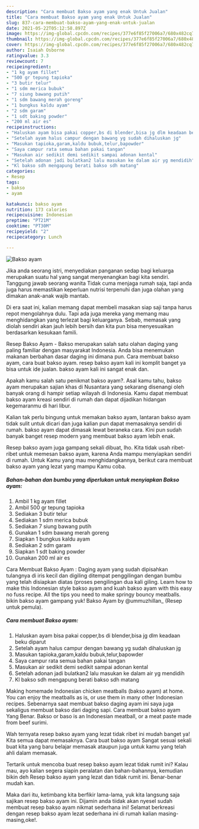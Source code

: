```yaml
---
description: "Cara membuat Bakso ayam yang enak Untuk Jualan"
title: "Cara membuat Bakso ayam yang enak Untuk Jualan"
slug: 837-cara-membuat-bakso-ayam-yang-enak-untuk-jualan
date: 2021-05-22T05:12:58.897Z
image: https://img-global.cpcdn.com/recipes/377e6f85f27006a7/680x482cq70/bakso-ayam-foto-resep-utama.jpg
thumbnail: https://img-global.cpcdn.com/recipes/377e6f85f27006a7/680x482cq70/bakso-ayam-foto-resep-utama.jpg
cover: https://img-global.cpcdn.com/recipes/377e6f85f27006a7/680x482cq70/bakso-ayam-foto-resep-utama.jpg
author: Isaiah Osborne
ratingvalue: 3.3
reviewcount: 7
recipeingredient:
- "1 kg ayam fillet"
- "500 gr tepung tapioka"
- "3 butir telur"
- "1 sdm merica bubuk"
- "7 siung bawang putih"
- "1 sdm bawang merah goreng"
- "1 bungkus kaldu ayam"
- "2 sdm garam"
- "1 sdt baking powder"
- "200 ml air es"
recipeinstructions:
- "Haluskan ayam bisa pakai copper,bs di blender,bisa jg dlm keadaan beku diparut"
- "Setelah ayam halus campur dengan bawang yg sudah dihaluskan jg"
- "Masukan tapioka,garam,kaldu bubuk,telur,bapowder"
- "Saya campur rata semua bahan pakai tangan"
- "Masukan air sedikit demi sedikit sampai adonan kental"
- "Setelah adonan jadi bulatkan2 lalu masukan ke dalam air yg mendidih"
- "Kl bakso sdh mengapung berati bakso sdh matang"
categories:
- Resep
tags:
- bakso
- ayam

katakunci: bakso ayam 
nutrition: 173 calories
recipecuisine: Indonesian
preptime: "PT21M"
cooktime: "PT30M"
recipeyield: "2"
recipecategory: Lunch

---
```



![Bakso ayam](https://img-global.cpcdn.com/recipes/377e6f85f27006a7/680x482cq70/bakso-ayam-foto-resep-utama.jpg)

Jika anda seorang istri, menyediakan panganan sedap bagi keluarga merupakan suatu hal yang sangat menyenangkan bagi kita sendiri. Tanggung jawab seorang  wanita Tidak cuma menjaga rumah saja, tapi anda juga harus memastikan keperluan nutrisi terpenuhi dan juga olahan yang dimakan anak-anak wajib mantab.

Di era  saat ini, kalian memang dapat membeli masakan siap saji tanpa harus repot mengolahnya dulu. Tapi ada juga mereka yang memang mau menghidangkan yang terlezat bagi keluarganya. Sebab, memasak yang diolah sendiri akan jauh lebih bersih dan kita pun bisa menyesuaikan berdasarkan kesukaan famili. 

Resep Bakso Ayam - Bakso merupakan salah satu olahan daging yang paling familiar dengan masyarakat Indonesia. Anda bisa menemukan makanan berbahan dasar daging ini dimana pun. Cara membuat bakso ayam, cara buat bakso ayam. resep bakso ayam kali ini komplit banget ya bisa untuk ide jualan. bakso ayam kali ini sangat enak dan.

Apakah kamu salah satu penikmat bakso ayam?. Asal kamu tahu, bakso ayam merupakan sajian khas di Nusantara yang sekarang disenangi oleh banyak orang di hampir setiap wilayah di Indonesia. Kamu dapat membuat bakso ayam kreasi sendiri di rumah dan dapat dijadikan hidangan kegemaranmu di hari libur.

Kalian tak perlu bingung untuk memakan bakso ayam, lantaran bakso ayam tidak sulit untuk dicari dan juga kalian pun dapat memasaknya sendiri di rumah. bakso ayam dapat dimasak lewat beraneka cara. Kini pun sudah banyak banget resep modern yang membuat bakso ayam lebih enak.

Resep bakso ayam juga gampang sekali dibuat, lho. Kita tidak usah ribet-ribet untuk memesan bakso ayam, karena Anda mampu menyiapkan sendiri di rumah. Untuk Kamu yang mau menghidangkannya, berikut cara membuat bakso ayam yang lezat yang mampu Kamu coba.

<!--inarticleads1-->

##### Bahan-bahan dan bumbu yang diperlukan untuk menyiapkan Bakso ayam:

1. Ambil 1 kg ayam fillet
1. Ambil 500 gr tepung tapioka
1. Sediakan 3 butir telur
1. Sediakan 1 sdm merica bubuk
1. Sediakan 7 siung bawang putih
1. Gunakan 1 sdm bawang merah goreng
1. Siapkan 1 bungkus kaldu ayam
1. Sediakan 2 sdm garam
1. Siapkan 1 sdt baking powder
1. Gunakan 200 ml air es


Cara Membuat Bakso Ayam : Daging ayam yang sudah dipisahkan tulangnya di iris kecil dan digiling ditempat penggilingan dengan bumbu yang telah disiapkan diatas (proses pengilingan dua kali giling. Learn how to make this Indonesian style bakso ayam and kuah bakso ayam with this easy no fuss recipe. All the tips you need to make springy bouncy meatballs. bikin bakso ayam gampang yuk! Bakso Ayam by @ummuzhillan_ (Resep untuk pemula). 

<!--inarticleads2-->

##### Cara membuat Bakso ayam:

1. Haluskan ayam bisa pakai copper,bs di blender,bisa jg dlm keadaan beku diparut
1. Setelah ayam halus campur dengan bawang yg sudah dihaluskan jg
1. Masukan tapioka,garam,kaldu bubuk,telur,bapowder
1. Saya campur rata semua bahan pakai tangan
1. Masukan air sedikit demi sedikit sampai adonan kental
1. Setelah adonan jadi bulatkan2 lalu masukan ke dalam air yg mendidih
1. Kl bakso sdh mengapung berati bakso sdh matang


Making homemade Indonesian chicken meatballs (bakso ayam) at home. You can enjoy the meatballs as is, or use them in many other Indonesian recipes. Sebenarnya saat membuat bakso daging ayam ini saya juga sekaligus membuat bakso dari daging sapi. Cara membuat bakso ayam Yang Benar. Bakso or baso is an Indonesian meatball, or a meat paste made from beef surimi. 

Wah ternyata resep bakso ayam yang lezat tidak ribet ini mudah banget ya! Kita semua dapat memasaknya. Cara buat bakso ayam Sangat sesuai sekali buat kita yang baru belajar memasak ataupun juga untuk kamu yang telah ahli dalam memasak.

Tertarik untuk mencoba buat resep bakso ayam lezat tidak rumit ini? Kalau mau, ayo kalian segera siapin peralatan dan bahan-bahannya, kemudian bikin deh Resep bakso ayam yang lezat dan tidak rumit ini. Benar-benar mudah kan. 

Maka dari itu, ketimbang kita berfikir lama-lama, yuk kita langsung saja sajikan resep bakso ayam ini. Dijamin anda tiidak akan nyesel sudah membuat resep bakso ayam nikmat sederhana ini! Selamat berkreasi dengan resep bakso ayam lezat sederhana ini di rumah kalian masing-masing,oke!.

